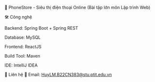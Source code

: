 📱 PhoneStore - Siêu thị điện thoại Online (Bài tập lớn môn Lập trình Web)

🛠 Công nghệ

Backend: Spring Boot + Spring REST

Database: MySQL

Frontend: ReactJS

Build Tool: Maven

IDE: IntelliJ IDEA

💬 Liên hệ
📧 Email: HuyLM.B22CN383@stu.ptit.edu.vn